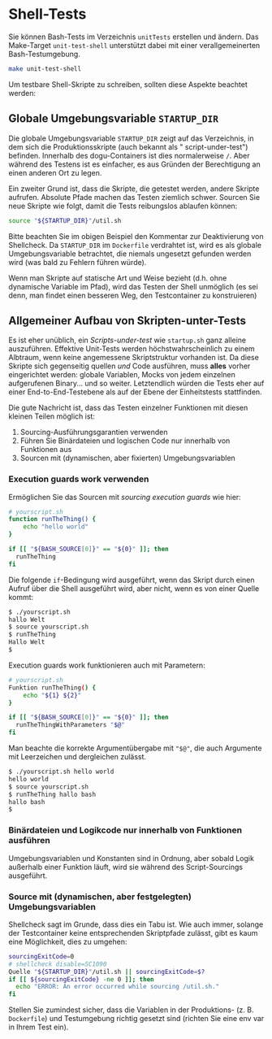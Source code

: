 # Shell-Tests

Sie können Bash-Tests im Verzeichnis `unitTests` erstellen und ändern. Das Make-Target `unit-test-shell` unterstützt dabei mit einer verallgemeinerten Bash-Testumgebung.

```bash
make unit-test-shell
```

Um testbare Shell-Skripte zu schreiben, sollten diese Aspekte beachtet werden:

## Globale Umgebungsvariable `STARTUP_DIR`

Die globale Umgebungsvariable `STARTUP_DIR` zeigt auf das Verzeichnis, in dem sich die Produktionsskripte (auch bekannt als " script-under-test") befinden. Innerhalb des dogu-Containers ist dies normalerweise `/`. Aber während des Testens ist es einfacher, es aus Gründen der Berechtigung an einen anderen Ort zu legen.

Ein zweiter Grund ist, dass die Skripte, die getestet werden, andere Skripte aufrufen. Absolute Pfade machen das Testen ziemlich schwer. Sourcen Sie neue Skripte wie folgt, damit die Tests reibungslos ablaufen können:

```bash
source "${STARTUP_DIR}"/util.sh
```

Bitte beachten Sie im obigen Beispiel den Kommentar zur Deaktivierung von Shellcheck. Da `STARTUP_DIR` im `Dockerfile` verdrahtet ist, wird es als globale Umgebungsvariable betrachtet, die niemals ungesetzt gefunden werden wird (was bald zu Fehlern führen würde).

Wenn man Skripte auf statische Art und Weise bezieht (d.h. ohne dynamische Variable im Pfad), wird das Testen der Shell unmöglich (es sei denn, man findet einen besseren Weg, den Testcontainer zu konstruieren)

## Allgemeiner Aufbau von Skripten-unter-Tests

Es ist eher unüblich, ein _Scripts-under-test_ wie `startup.sh` ganz alleine auszuführen. Effektive Unit-Tests werden höchstwahrscheinlich zu einem Albtraum, wenn keine angemessene Skriptstruktur vorhanden ist. Da diese Skripte sich gegenseitig quellen _und_ Code ausführen, muss **alles** vorher eingerichtet werden: globale Variablen, Mocks von jedem einzelnen aufgerufenen Binary... und so weiter. Letztendlich würden die Tests eher auf einer End-to-End-Testebene als auf der Ebene der Einheitstests stattfinden.

Die gute Nachricht ist, dass das Testen einzelner Funktionen mit diesen kleinen Teilen möglich ist:

1. Sourcing-Ausführungsgarantien verwenden
1. Führen Sie Binärdateien und logischen Code nur innerhalb von Funktionen aus
1. Sourcen mit (dynamischen, aber fixierten) Umgebungsvariablen

### Execution guards work verwenden

Ermöglichen Sie das Sourcen mit _sourcing execution guards_ wie hier:

```bash
# yourscript.sh
function runTheThing() {
    echo "hello world"
}

if [[ "${BASH_SOURCE[0]}" == "${0}" ]]; then
  runTheThing
fi
```

Die folgende `if`-Bedingung wird ausgeführt, wenn das Skript durch einen Aufruf über die Shell ausgeführt wird, aber nicht, wenn es von einer Quelle kommt:

```bash
$ ./yourscript.sh
hallo Welt
$ source yourscript.sh
$ runTheThing
Hallo Welt
$
```

Execution guards work funktionieren auch mit Parametern:

```bash
# yourscript.sh
Funktion runTheThing() {
    echo "${1} ${2}"
}

if [[ "${BASH_SOURCE[0]}" == "${0}" ]]; then
  runTheThingWithParameters "$@"
fi
```

Man beachte die korrekte Argumentübergabe mit `"$@"`, die auch Argumente mit Leerzeichen und dergleichen zulässt.

```bash
$ ./yourscript.sh hello world
hello world
$ source yourscript.sh
$ runTheThing hallo bash
hallo bash
$
```

### Binärdateien und Logikcode nur innerhalb von Funktionen ausführen

Umgebungsvariablen und Konstanten sind in Ordnung, aber sobald Logik außerhalb einer Funktion läuft, wird sie während des Script-Sourcings ausgeführt.

### Source mit (dynamischen, aber festgelegten) Umgebungsvariablen

Shellcheck sagt im Grunde, dass dies ein Tabu ist. Wie auch immer, solange der Testcontainer keine entsprechenden Skriptpfade zulässt, gibt es kaum eine Möglichkeit, dies zu umgehen:

```bash
sourcingExitCode=0
# shellcheck disable=SC1090
Quelle "${STARTUP_DIR}"/util.sh || sourcingExitCode=$?
if [[ ${sourcingExitCode} -ne 0 ]]; then
  echo "ERROR: An error occurred while sourcing /util.sh."
fi
```

Stellen Sie zumindest sicher, dass die Variablen in der Produktions- (z. B. `Dockerfile`) und Testumgebung richtig gesetzt sind (richten Sie eine env var in Ihrem Test ein).

